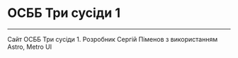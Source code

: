 # ОСББ Три сусіди 1
---
Сайт ОСББ Три сусіди 1. Розробник Сергій Піменов з використанням Astro, Metro UI